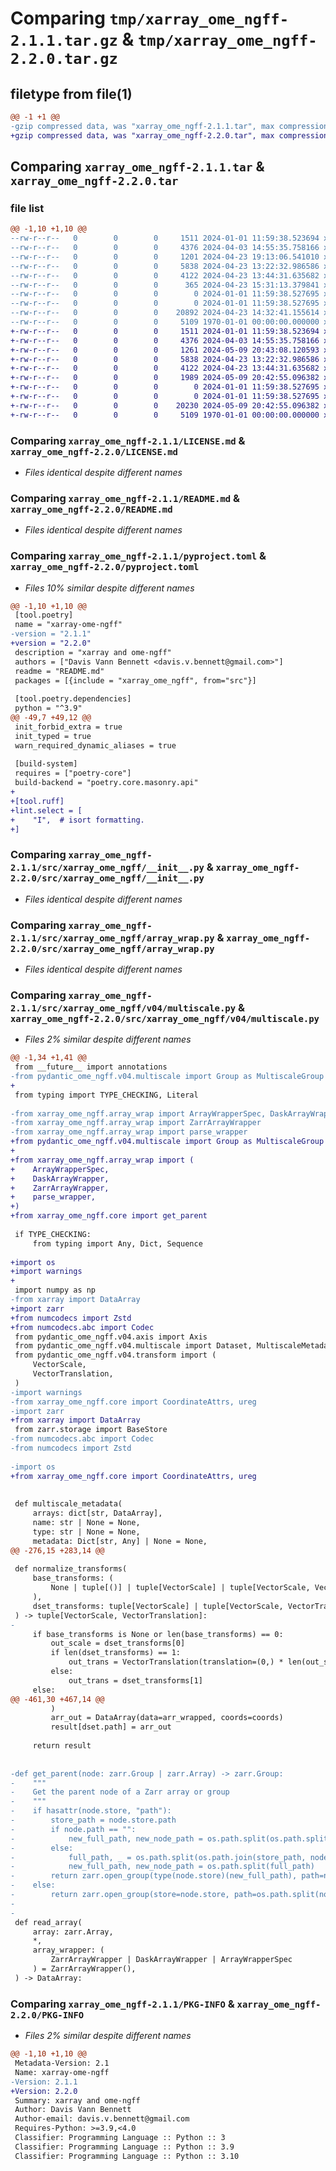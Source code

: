 # Comparing `tmp/xarray_ome_ngff-2.1.1.tar.gz` & `tmp/xarray_ome_ngff-2.2.0.tar.gz`

## filetype from file(1)

```diff
@@ -1 +1 @@
-gzip compressed data, was "xarray_ome_ngff-2.1.1.tar", max compression
+gzip compressed data, was "xarray_ome_ngff-2.2.0.tar", max compression
```

## Comparing `xarray_ome_ngff-2.1.1.tar` & `xarray_ome_ngff-2.2.0.tar`

### file list

```diff
@@ -1,10 +1,10 @@
--rw-r--r--   0        0        0     1511 2024-01-01 11:59:38.523694 xarray_ome_ngff-2.1.1/LICENSE.md
--rw-r--r--   0        0        0     4376 2024-04-03 14:55:35.758166 xarray_ome_ngff-2.1.1/README.md
--rw-r--r--   0        0        0     1201 2024-04-23 19:13:06.541010 xarray_ome_ngff-2.1.1/pyproject.toml
--rw-r--r--   0        0        0     5838 2024-04-23 13:22:32.986586 xarray_ome_ngff-2.1.1/src/xarray_ome_ngff/__init__.py
--rw-r--r--   0        0        0     4122 2024-04-23 13:44:31.635682 xarray_ome_ngff-2.1.1/src/xarray_ome_ngff/array_wrap.py
--rw-r--r--   0        0        0      365 2024-04-23 15:31:13.379841 xarray_ome_ngff-2.1.1/src/xarray_ome_ngff/core.py
--rw-r--r--   0        0        0        0 2024-01-01 11:59:38.527695 xarray_ome_ngff-2.1.1/src/xarray_ome_ngff/py.typed
--rw-r--r--   0        0        0        0 2024-01-01 11:59:38.527695 xarray_ome_ngff-2.1.1/src/xarray_ome_ngff/v04/__init__.py
--rw-r--r--   0        0        0    20892 2024-04-23 14:32:41.155614 xarray_ome_ngff-2.1.1/src/xarray_ome_ngff/v04/multiscale.py
--rw-r--r--   0        0        0     5109 1970-01-01 00:00:00.000000 xarray_ome_ngff-2.1.1/PKG-INFO
+-rw-r--r--   0        0        0     1511 2024-01-01 11:59:38.523694 xarray_ome_ngff-2.2.0/LICENSE.md
+-rw-r--r--   0        0        0     4376 2024-04-03 14:55:35.758166 xarray_ome_ngff-2.2.0/README.md
+-rw-r--r--   0        0        0     1261 2024-05-09 20:43:08.120593 xarray_ome_ngff-2.2.0/pyproject.toml
+-rw-r--r--   0        0        0     5838 2024-04-23 13:22:32.986586 xarray_ome_ngff-2.2.0/src/xarray_ome_ngff/__init__.py
+-rw-r--r--   0        0        0     4122 2024-04-23 13:44:31.635682 xarray_ome_ngff-2.2.0/src/xarray_ome_ngff/array_wrap.py
+-rw-r--r--   0        0        0     1989 2024-05-09 20:42:55.096382 xarray_ome_ngff-2.2.0/src/xarray_ome_ngff/core.py
+-rw-r--r--   0        0        0        0 2024-01-01 11:59:38.527695 xarray_ome_ngff-2.2.0/src/xarray_ome_ngff/py.typed
+-rw-r--r--   0        0        0        0 2024-01-01 11:59:38.527695 xarray_ome_ngff-2.2.0/src/xarray_ome_ngff/v04/__init__.py
+-rw-r--r--   0        0        0    20230 2024-05-09 20:42:55.096382 xarray_ome_ngff-2.2.0/src/xarray_ome_ngff/v04/multiscale.py
+-rw-r--r--   0        0        0     5109 1970-01-01 00:00:00.000000 xarray_ome_ngff-2.2.0/PKG-INFO
```

### Comparing `xarray_ome_ngff-2.1.1/LICENSE.md` & `xarray_ome_ngff-2.2.0/LICENSE.md`

 * *Files identical despite different names*

### Comparing `xarray_ome_ngff-2.1.1/README.md` & `xarray_ome_ngff-2.2.0/README.md`

 * *Files identical despite different names*

### Comparing `xarray_ome_ngff-2.1.1/pyproject.toml` & `xarray_ome_ngff-2.2.0/pyproject.toml`

 * *Files 10% similar despite different names*

```diff
@@ -1,10 +1,10 @@
 [tool.poetry]
 name = "xarray-ome-ngff"
-version = "2.1.1"
+version = "2.2.0"
 description = "xarray and ome-ngff"
 authors = ["Davis Vann Bennett <davis.v.bennett@gmail.com>"]
 readme = "README.md"
 packages = [{include = "xarray_ome_ngff", from="src"}]
 
 [tool.poetry.dependencies]
 python = "^3.9"
@@ -49,7 +49,12 @@
 init_forbid_extra = true
 init_typed = true
 warn_required_dynamic_aliases = true
 
 [build-system]
 requires = ["poetry-core"]
 build-backend = "poetry.core.masonry.api"
+
+[tool.ruff]
+lint.select = [
+    "I",  # isort formatting.
+]
```

### Comparing `xarray_ome_ngff-2.1.1/src/xarray_ome_ngff/__init__.py` & `xarray_ome_ngff-2.2.0/src/xarray_ome_ngff/__init__.py`

 * *Files identical despite different names*

### Comparing `xarray_ome_ngff-2.1.1/src/xarray_ome_ngff/array_wrap.py` & `xarray_ome_ngff-2.2.0/src/xarray_ome_ngff/array_wrap.py`

 * *Files identical despite different names*

### Comparing `xarray_ome_ngff-2.1.1/src/xarray_ome_ngff/v04/multiscale.py` & `xarray_ome_ngff-2.2.0/src/xarray_ome_ngff/v04/multiscale.py`

 * *Files 2% similar despite different names*

```diff
@@ -1,34 +1,41 @@
 from __future__ import annotations
-from pydantic_ome_ngff.v04.multiscale import Group as MultiscaleGroup
+
 from typing import TYPE_CHECKING, Literal
 
-from xarray_ome_ngff.array_wrap import ArrayWrapperSpec, DaskArrayWrapper
-from xarray_ome_ngff.array_wrap import ZarrArrayWrapper
-from xarray_ome_ngff.array_wrap import parse_wrapper
+from pydantic_ome_ngff.v04.multiscale import Group as MultiscaleGroup
+
+from xarray_ome_ngff.array_wrap import (
+    ArrayWrapperSpec,
+    DaskArrayWrapper,
+    ZarrArrayWrapper,
+    parse_wrapper,
+)
+from xarray_ome_ngff.core import get_parent
 
 if TYPE_CHECKING:
     from typing import Any, Dict, Sequence
 
+import os
+import warnings
+
 import numpy as np
-from xarray import DataArray
+import zarr
+from numcodecs import Zstd
+from numcodecs.abc import Codec
 from pydantic_ome_ngff.v04.axis import Axis
 from pydantic_ome_ngff.v04.multiscale import Dataset, MultiscaleMetadata
 from pydantic_ome_ngff.v04.transform import (
     VectorScale,
     VectorTranslation,
 )
-import warnings
-from xarray_ome_ngff.core import CoordinateAttrs, ureg
-import zarr
+from xarray import DataArray
 from zarr.storage import BaseStore
-from numcodecs.abc import Codec
-from numcodecs import Zstd
 
-import os
+from xarray_ome_ngff.core import CoordinateAttrs, ureg
 
 
 def multiscale_metadata(
     arrays: dict[str, DataArray],
     name: str | None = None,
     type: str | None = None,
     metadata: Dict[str, Any] | None = None,
@@ -276,15 +283,14 @@
 
 def normalize_transforms(
     base_transforms: (
         None | tuple[()] | tuple[VectorScale] | tuple[VectorScale, VectorTranslation]
     ),
     dset_transforms: tuple[VectorScale] | tuple[VectorScale, VectorTranslation],
 ) -> tuple[VectorScale, VectorTranslation]:
-
     if base_transforms is None or len(base_transforms) == 0:
         out_scale = dset_transforms[0]
         if len(dset_transforms) == 1:
             out_trans = VectorTranslation(translation=(0,) * len(out_scale.scale))
         else:
             out_trans = dset_transforms[1]
     else:
@@ -461,30 +467,14 @@
         )
         arr_out = DataArray(data=arr_wrapped, coords=coords)
         result[dset.path] = arr_out
 
     return result
 
 
-def get_parent(node: zarr.Group | zarr.Array) -> zarr.Group:
-    """
-    Get the parent node of a Zarr array or group
-    """
-    if hasattr(node.store, "path"):
-        store_path = node.store.path
-        if node.path == "":
-            new_full_path, new_node_path = os.path.split(os.path.split(store_path)[0])
-        else:
-            full_path, _ = os.path.split(os.path.join(store_path, node.path))
-            new_full_path, new_node_path = os.path.split(full_path)
-        return zarr.open_group(type(node.store)(new_full_path), path=new_node_path)
-    else:
-        return zarr.open_group(store=node.store, path=os.path.split(node.path)[0])
-
-
 def read_array(
     array: zarr.Array,
     *,
     array_wrapper: (
         ZarrArrayWrapper | DaskArrayWrapper | ArrayWrapperSpec
     ) = ZarrArrayWrapper(),
 ) -> DataArray:
```

### Comparing `xarray_ome_ngff-2.1.1/PKG-INFO` & `xarray_ome_ngff-2.2.0/PKG-INFO`

 * *Files 2% similar despite different names*

```diff
@@ -1,10 +1,10 @@
 Metadata-Version: 2.1
 Name: xarray-ome-ngff
-Version: 2.1.1
+Version: 2.2.0
 Summary: xarray and ome-ngff
 Author: Davis Vann Bennett
 Author-email: davis.v.bennett@gmail.com
 Requires-Python: >=3.9,<4.0
 Classifier: Programming Language :: Python :: 3
 Classifier: Programming Language :: Python :: 3.9
 Classifier: Programming Language :: Python :: 3.10
```

